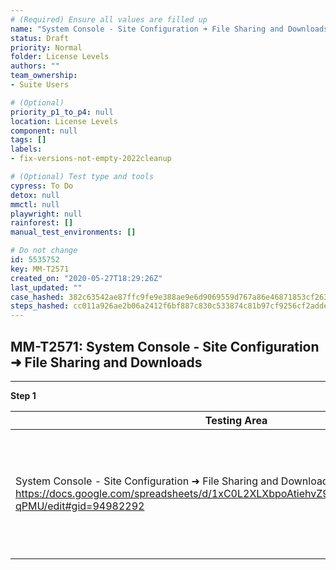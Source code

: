 ```yaml
---
# (Required) Ensure all values are filled up
name: "System Console - Site Configuration ➜ File Sharing and Downloads"
status: Draft
priority: Normal
folder: License Levels
authors: ""
team_ownership: 
- Suite Users

# (Optional)
priority_p1_to_p4: null
location: License Levels
component: null
tags: []
labels: 
- fix-versions-not-empty-2022cleanup

# (Optional) Test type and tools
cypress: To Do
detox: null
mmctl: null
playwright: null
rainforest: []
manual_test_environments: []

# Do not change
id: 5535752
key: MM-T2571
created_on: "2020-05-27T18:29:26Z"
last_updated: ""
case_hashed: 382c63542ae87ffc9fe9e388ae9e6d9069559d767a86e46871853cf263f0ae69c7a2aeb3d1f563868a5739e64ebe6244
steps_hashed: cc011a926ae2b06a2412f6bf887c830c533874c81b97cf9256cf2adde7d62e5469a63b863d08f1e0175a7cc2b8d2257f
---
```


<!-- (Auto-generated) Based on frontmatter's "key" and "name" -->

## MM-T2571: System Console - Site Configuration ➜ File Sharing and Downloads

---

**Step 1**

| Testing Area                                                                                                                                                             | E20                                                                                 | E10                                                                                     | TE                                                                                      | KNOWN ISSUES                                                                                                                                                    |
| ------------------------------------------------------------------------------------------------------------------------------------------------------------------------ | ----------------------------------------------------------------------------------- | --------------------------------------------------------------------------------------- | --------------------------------------------------------------------------------------- | --------------------------------------------------------------------------------------------------------------------------------------------------------------- |
| System Console - Site Configuration ➜ File Sharing and Downloads <https://docs.google.com/spreadsheets/d/1xC0L2XLXbpoAtiehvZ9gJW3Kr1HVPZwL0nTx72-qPMU/edit#gid=94982292> | Allow File Uploads on Mobile and Allow File Downloads on Mobile options are visible | Allow File Uploads on Mobile and Allow File Downloads on Mobile options are not visible | Allow File Uploads on Mobile and Allow File Downloads on Mobile options are not visible | [System Console: Allow Mobile upload/download files options should be hidden on a non E-20 server — MM-16073](https://mattermost.atlassian.net/browse/MM-16073) |
